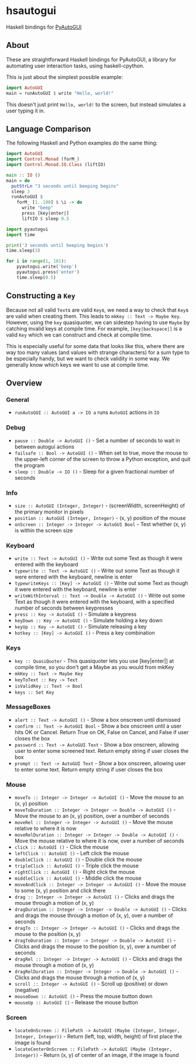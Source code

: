 # hsautogui

Haskell bindings for [PyAutoGUI](https://pyautogui.readthedocs.io)

## About

These are straightforward Haskell bindings for PyAutoGUI, a library for automating user interaction tasks, using haskell-cpython. 

This is just about the simplest possible example:

```haskell
import AutoGUI
main = runAutoGUI $ write "Hello, world!"
```

This doesn't just print `Hello, world!` to the screen, but instead simulates a user typing it in.

## Language Comparison

The following Haskell and Python examples do the same thing:

```haskell
import AutoGUI
import Control.Monad (forM_)
import Control.Monad.IO.Class (liftIO)

main :: IO ()
main = do
  putStrLn "3 seconds until beeping begins"
  sleep 3
  runAutoGUI $
    forM_ [1..100] $ \i -> do
      write "beep"
      press [key|enter|]
      liftIO $ sleep 0.5
```

```python
import pyautogui
import time

print('3 seconds until beeping begins')
time.sleep(3)

for i in range(1, 101):
    pyautogui.write('beep')
    pyautogui.press('enter')
    time.sleep(0.5)
```

## Constructing a `Key`

Because not all valid `Text`s are valid `Key`s, we need a way to check that `Key`s are valid when creating them. This leads to `mkKey :: Text -> Maybe Key`. However, using the `key` quasiquoter, we can sidestep having to use `Maybe` by catching invalid keys at compile time. For example, `[key|backspace|]` is a valid `Key` which we can construct and check at compile time.

This is especially useful for some data that looks like this, where there are way too many values (and values with strange characters) for a sum type to be especially handy, but we want to check validity in some way. We generally know which keys we want to use at compile time.

## Overview

### General

- `runAutoGUI :: AutoGUI a -> IO a` runs `AutoGUI` actions in `IO`

### Debug
- `pause :: Double -> AutoGUI ()` - Set a number of seconds to wait in between autogui actions
- `failsafe :: Bool -> AutoGUI ()` - When set to true, move the mouse to the upper-left corner of the screen to throw a Python exception, and quit the program
- `sleep :: Double -> IO ()` - Sleep for a given fractional number of seconds

### Info
- `size :: AutoGUI (Integer, Integer)` - (screenWidth, screenHeight) of the primary monitor in pixels
- `position :: AutoGUI (Integer, Integer)` - (x, y) position of the mouse
- `onScreen :: Integer -> Integer -> AutoGUI Bool` - Test whether (x, y) is within the screen size

### Keyboard
- `write :: Text -> AutoGUI ()` - Write out some Text as though it were entered with the keyboard
- `typewrite :: Text -> AutoGUI ()` - Write out some Text as though it were entered with the keyboard, newline is enter
- `typewriteKeys :: [Key] -> AutoGUI ()` - Write out some Text as though it were entered with the keyboard, newline is enter
- `writeWithInterval :: Text -> Double -> AutoGUI ()` - Write out some Text as though it were entered with the keyboard, with a specified number of seconds between keypresses
- `press :: Key -> AutoGUI ()` - Simulate a keypress
- `keyDown :: Key -> AutoGUI ()` - Simulate holding a key down
- `keyUp :: Key -> AutoGUI ()` - Simulate releasing a key
- `hotkey :: [Key] -> AutoGUI ()` - Press a key combination

### Keys
- `key :: QuasiQuoter` - This quasiquoter lets you use [key|enter|] at compile time, so you don't get a Maybe as you would from mkKey
- `mkKey :: Text -> Maybe Key`
- `keyToText :: Key -> Text`
- `isValidKey :: Text -> Bool`
- `keys :: Set Key`

### MessageBoxes
- `alert :: Text -> AutoGUI ()` - Show a box onscreen until dismissed
- `confirm :: Text -> AutoGUI Bool` - Show a box onscreen until a user hits OK or Cancel. Return True on OK, False on Cancel, and False if user closes the box
- `password :: Text -> AutoGUI Text` - Show a box onscreen, allowing user to enter some screened text. Return empty string if user closes the box
- `prompt :: Text -> AutoGUI Text` - Show a box onscreen, allowing user to enter some text. Return empty string if user closes the box

### Mouse
- `moveTo :: Integer -> Integer -> AutoGUI ()` - Move the mouse to an (x, y) position
- `moveToDuration :: Integer -> Integer -> Double -> AutoGUI ()` - Move the mouse to an (x, y) position, over a number of seconds
- `moveRel :: Integer -> Integer -> AutoGUI ()` - Move the mouse relative to where it is now
- `moveRelDuration :: Integer -> Integer -> Double -> AutoGUI ()` - Move the mouse relative to where it is now, over a number of seconds
- `click :: AutoGUI ()` - Click the mouse
- `leftClick :: AutoGUI ()` - Left click the mouse
- `doubleClick :: AutoGUI ()` - Double click the mouse
- `tripleClick :: AutoGUI ()` - Triple click the mouse
- `rightClick :: AutoGUI ()` - Right click the mouse
- `middleClick :: AutoGUI ()` - Middle click the mouse
- `moveAndClick :: Integer -> Integer -> AutoGUI ()` - Move the mouse to some (x, y) position and click there
- `drag :: Integer -> Integer -> AutoGUI ()` - Clicks and drags the mouse through a motion of (x, y)
- `dragDuration :: Integer -> Integer -> Double -> AutoGUI ()` - Clicks and drags the mouse through a motion of (x, y), over a number of seconds
- `dragTo :: Integer -> Integer -> AutoGUI ()` - Clicks and drags the mouse to the position (x, y)
- `dragToDuration :: Integer -> Integer -> Double -> AutoGUI ()` - Clicks and drags the mouse to the position (x, y), over a number of seconds
- `dragRel :: Integer -> Integer -> AutoGUI ()` - Clicks and drags the mouse through a motion of (x, y)
- `dragRelDuration :: Integer -> Integer -> Double -> AutoGUI ()` - Clicks and drags the mouse through a motion of (x, y)
- `scroll :: Integer -> AutoGUI ()` - Scroll up (positive) or down (negative)
- `mouseDown :: AutoGUI ()` - Press the mouse button down
- `mouseUp :: AutoGUI ()` - Release the mouse button

### Screen
- `locateOnScreen :: FilePath -> AutoGUI (Maybe (Integer, Integer, Integer, Integer))` - Return (left, top, width, height) of first place the image is found
- `locateCenterOnScreen :: FilePath -> AutoGUI (Maybe (Integer, Integer))` - Return (x, y) of center of an image, if the image is found

